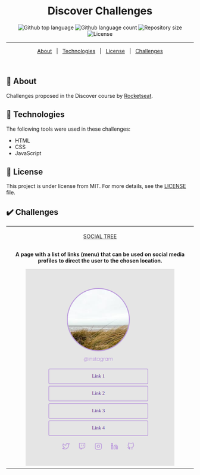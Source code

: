 <h1 align="center">Discover Challenges</h1>

<p align="center">
  <img alt="Github top language" src="https://img.shields.io/github/languages/top/luizgfalqueto/discover-challenges?color=1f32e0">

  <img alt="Github language count" src="https://img.shields.io/github/languages/count/luizgfalqueto/discover-challenges?color=1f32e0">

  <img alt="Repository size" src="https://img.shields.io/github/repo-size/luizgfalqueto/discover-challenges?color=1f32e0">

  <img alt="License" src="https://img.shields.io/github/license/luizgfalqueto/discover-challenges?color=1f32e0">
</p>

<hr>
<p align="center">
  <a href="#dart-about">About</a> &#xa0; | &#xa0;
  <a href="#rocket-technologies">Technologies</a> &#xa0; | &#xa0;
  <a href="#memo-license">License</a> &#xa0; | &#xa0;
  <a href="#heavy_check_mark-challenges">Challenges</a>
</p>
<br>

## :dart: About ##

Challenges proposed in the Discover course by <a href="https://github.com/Rocketseat">Rocketseat</a>.

## :rocket: Technologies ##

The following tools were used in these challenges:

- HTML
- CSS
- JavaScript

## :memo: License ##

This project is under license from MIT. For more details, see the [LICENSE](LICENSE) file.

## :heavy_check_mark: Challenges ##

<table align="center" class="tg">
  <thead>
    <tr>
      <!-- <td class="tg-0pky">Social Tree</td> -->
    </tr>
    <tbody>
      <td align="center">
      <br>
        <a href="./social-tree/">SOCIAL TREE</a>
        <br>
        <br>
        <p><strong>A page with a list of links (menu) that can be used on social media profiles to direct the user to the chosen location.</strong></p>
        <img src="./assets/social-tree-img.png" width="400px">
      </td>
    </body>
  </thead>
</table>
